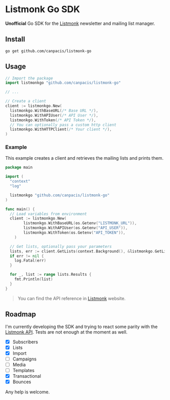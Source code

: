 # Listmonk Go SDK

**Unofficial** Go SDK for the [Listmonk](https://listmonk.app/) newsletter and mailing list manager.

## Install

```
go get github.com/canpacis/listmonk-go
```

## Usage

```go
// Import the package
import listmonkgo "github.com/canpacis/listmonk-go"

// ...

// Create a client
client := listmonkgo.New(
  listmonkgo.WithBaseURL(/* Base URL */),
  listmonkgo.WithAPIUser(/* API User */),
  listmonkgo.WithToken(/* API Token */),
  // You can optionally pass a custom http client
  listmonkgo.WithHTTPClient(/* Your client */),
)
```

### Example

This example creates a client and retrieves the mailing lists and prints them.

```go
package main

import (
  "context"
  "log"

  listmonkgo "github.com/canpacis/listmonk-go"
)

func main() {
  // Load variables from environment
  client := listmonkgo.New(
		listmonkgo.WithBaseURL(os.Getenv("LISTMONK_URL")),
		listmonkgo.WithAPIUser(os.Getenv("API_USER")),
		listmonkgo.WithToken(os.Getenv("API_TOKEN")),
	)

  // Get lists, optionally pass your parameters
  lists, err := client.GetLists(context.Background(), &listmonkgo.GetListsParams{})
  if err != nil {
    log.Fatal(err)
  }

  for _, list := range lists.Results {
    fmt.Println(list)
  }
}
```

> You can find the API reference in [Listmonk](https://listmonk.app/docs/apis/apis/) website.

## Roadmap

I'm currently developing the SDK and trying to react some parity with the [Listmonk API](https://listmonk.app/docs/). Tests are not enough at the moment as well.

- [x] Subscribers
- [x] Lists
- [x] Import
- [ ] Campaigns
- [ ] Media
- [ ] Templates
- [x] Transactional
- [x] Bounces

Any help is welcome.